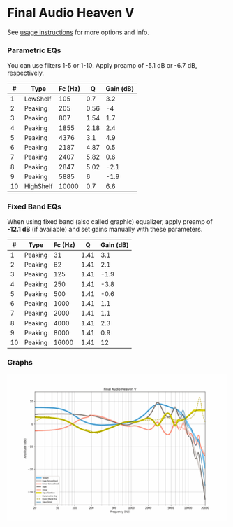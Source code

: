 # Final Audio Heaven V
See [usage instructions](https://github.com/jaakkopasanen/AutoEq#usage) for more options and info.

### Parametric EQs
You can use filters 1-5 or 1-10. Apply preamp of -5.1 dB or -6.7 dB, respectively.

|   # | Type      |   Fc (Hz) |    Q |   Gain (dB) |
|-----|-----------|-----------|------|-------------|
|   1 | LowShelf  |       105 | 0.7  |         3.2 |
|   2 | Peaking   |       205 | 0.56 |        -4   |
|   3 | Peaking   |       807 | 1.54 |         1.7 |
|   4 | Peaking   |      1855 | 2.18 |         2.4 |
|   5 | Peaking   |      4376 | 3.1  |         4.9 |
|   6 | Peaking   |      2187 | 4.87 |         0.5 |
|   7 | Peaking   |      2407 | 5.82 |         0.6 |
|   8 | Peaking   |      2847 | 5.02 |        -2.1 |
|   9 | Peaking   |      5885 | 6    |        -1.9 |
|  10 | HighShelf |     10000 | 0.7  |         6.6 |

### Fixed Band EQs
When using fixed band (also called graphic) equalizer, apply preamp of **-12.1 dB** (if available) and set gains manually with these parameters.

|   # | Type    |   Fc (Hz) |    Q |   Gain (dB) |
|-----|---------|-----------|------|-------------|
|   1 | Peaking |        31 | 1.41 |         3.1 |
|   2 | Peaking |        62 | 1.41 |         2.1 |
|   3 | Peaking |       125 | 1.41 |        -1.9 |
|   4 | Peaking |       250 | 1.41 |        -3.8 |
|   5 | Peaking |       500 | 1.41 |        -0.6 |
|   6 | Peaking |      1000 | 1.41 |         1.1 |
|   7 | Peaking |      2000 | 1.41 |         1.1 |
|   8 | Peaking |      4000 | 1.41 |         2.3 |
|   9 | Peaking |      8000 | 1.41 |         0.9 |
|  10 | Peaking |     16000 | 1.41 |        12   |

### Graphs
![](./Final%20Audio%20Heaven%20V.png)
